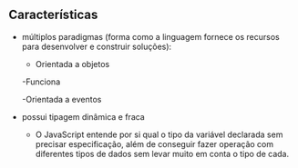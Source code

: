## Características

  - múltiplos paradigmas (forma como a linguagem fornece os recursos para desenvolver e construir soluções):
    
    - Orientada a objetos
    
    -Funciona

    -Orientada a eventos

  - possui tipagem dinâmica e fraca
    - O JavaScript entende por si qual o tipo da variável declarada sem precisar especificação, além de conseguir fazer operação com diferentes tipos de dados sem levar muito em conta o tipo de cada.

#